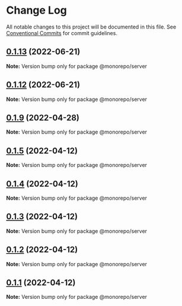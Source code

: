 # Change Log

All notable changes to this project will be documented in this file.
See [Conventional Commits](https://conventionalcommits.org) for commit guidelines.

## [0.1.13](https://github.com/emunhoz/monorepo-boilerplate/compare/v0.1.12...v0.1.13) (2022-06-21)

**Note:** Version bump only for package @monorepo/server





## [0.1.12](https://github.com/emunhoz/monorepo-boilerplate/compare/v0.1.11...v0.1.12) (2022-06-21)

**Note:** Version bump only for package @monorepo/server





## [0.1.9](https://github.com/emunhoz/monorepo-boilerplate/compare/v0.1.8...v0.1.9) (2022-04-28)

**Note:** Version bump only for package @monorepo/server





## [0.1.5](https://github.com/emunhoz/monorepo-boilerplate/compare/v0.1.4...v0.1.5) (2022-04-12)

**Note:** Version bump only for package @monorepo/server





## [0.1.4](https://github.com/emunhoz/monorepo-boilerplate/compare/v0.1.3...v0.1.4) (2022-04-12)

**Note:** Version bump only for package @monorepo/server





## [0.1.3](https://github.com/emunhoz/monorepo-boilerplate/compare/v0.1.2...v0.1.3) (2022-04-12)

**Note:** Version bump only for package @monorepo/server





## [0.1.2](https://github.com/emunhoz/monorepo-boilerplate/compare/v0.1.1...v0.1.2) (2022-04-12)

**Note:** Version bump only for package @monorepo/server





## [0.1.1](https://github.com/emunhoz/monorepo-boilerplate/compare/v1.1.0...v0.1.1) (2022-04-12)

**Note:** Version bump only for package @monorepo/server
